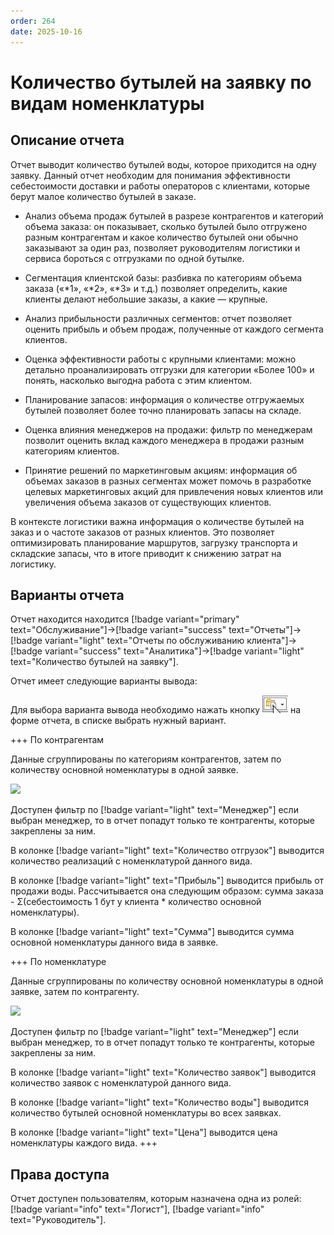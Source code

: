 ```yaml
---
order: 264
date: 2025-10-16
---
```

# Количество бутылей на заявку по видам номенклатуры

## Описание отчета

Отчет выводит количество бутылей воды, которое приходится на одну заявку. Данный отчет необходим для понимания эффективности себестоимости доставки и работы операторов с клиентами, которые берут малое количество бутылей в заказе. 

- Анализ объема продаж бутылей в разрезе контрагентов и категорий объема заказа: он показывает, сколько бутылей было отгружено разным контрагентам и какое количество бутылей они обычно заказывают за один раз, позволяет
руководителям логистики и сервиса бороться с отгрузками по одной бутылке.

- Сегментация клиентской базы: разбивка по категориям объема заказа («*1», «*2», «*3» и т.д.) позволяет определить, какие клиенты делают небольшие заказы, а какие — крупные.

- Анализ прибыльности различных сегментов: отчет позволяет оценить прибыль и объем продаж, полученные от каждого сегмента клиентов.

- Оценка эффективности работы с крупными клиентами: можно детально проанализировать отгрузки для категории «Более 100»  и понять, насколько выгодна работа с этим клиентом.

- Планирование запасов: информация о количестве отгружаемых бутылей позволяет более точно планировать запасы на складе.

- Оценка влияния менеджеров на продажи: фильтр по менеджерам позволит оценить вклад каждого менеджера в продажи разным категориям клиентов.

- Принятие решений по маркетинговым акциям: информация об объемах заказов в разных сегментах может помочь в разработке целевых маркетинговых акций для привлечения новых клиентов или увеличения объема заказов от существующих клиентов.

В контексте логистики важна информация о количестве бутылей на заказ и о частоте заказов от разных клиентов. Это позволяет оптимизировать планирование маршрутов, загрузку транспорта и складские запасы, что в итоге приводит к снижению затрат на логистику.

## Варианты отчета

Отчет находится находится [!badge variant="primary" text="Обслуживание"]->[!badge variant="success" text="Отчеты"]->[!badge variant="light" text="Отчеты по обслуживанию клиента"]->[!badge variant="success" text="Аналитика"]->[!badge variant="light" text="Количество бутылей на заявку"].

Отчет имеет следующие варианты вывода:

Для выбора варианта вывода необходимо нажать кнопку ![](\images\изменения\долги.jpg) на форме отчета, в списке выбрать нужный вариант.

+++ По контрагентам

Данные сгруппированы по категориям контрагентов, затем по количеству основной номенклатуры в одной заявке.

![](/images/Отчет_количество_бутылей_на_заявку.jpg)

Доступен фильтр по [!badge variant="light" text="Менеджер"] если выбран менеджер, то в отчет попадут только те контрагенты, которые закреплены за ним.

В колонке [!badge variant="light" text="Количество отгрузок"] выводится количество реализаций с номенклатурой данного вида. 

В колонке [!badge variant="light" text="Прибыль"] выводится прибыль от продажи воды. Рассчитывается она следующим образом: сумма заказа - Σ(себестоимость 1 бут у клиента * количество основной номенклатуры).

В колонке [!badge variant="light" text="Сумма"] выводится сумма основной номенклатуры данного вида в заявке.

+++ По номенклатуре

Данные сгруппированы по количеству основной номенклатуры в одной заявке, затем по контрагенту.

![](/images/Отчет_количество_бутылей_на_заявку_номенклатура.jpg)

Доступен фильтр по [!badge variant="light" text="Менеджер"] если выбран менеджер, то в отчет попадут только те контрагенты, которые закреплены за ним.

В колонке [!badge variant="light" text="Количество заявок"] выводится количество заявок с номенклатурой данного вида.

В колонке [!badge variant="light" text="Количество воды"] выводится количество бутылей основной номенклатуры во всех заявках.

В колонке  [!badge variant="light" text="Цена"] выводится цена номенклатуры каждого вида.
+++

## Права доступа

Отчет доступен пользователям, которым назначена одна из ролей: [!badge variant="info" text="Логист"], [!badge variant="info" text="Руководитель"].
